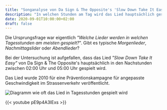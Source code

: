 ```yaml
---
title: "Songanalyse von Da Sign & The Opposite's 'Slow Down Take It Easy'"
description: "In welchen Stunden am Tag wird das Lied hauptsächlich gespielt?"
date: 2020-09-01T10:00:00+02:00
draft: false
---
```


Die Ursprungsfrage war eigentlich _"Welche Lieder werden in welchen Tagesstunden am meisten gespielt?_". Gibt es typische _Morgenlieder_, _Nachmittagslider_ oder _Abendlieder_?

Bei der Untersuchung ist aufgefallen, dass das Lied _"Slow Down Take It Easy"_ von Da Sign & The Opposite's hauptsächlich in den Nachstunden zwischen 02:00 Uhr und 05:00 Uhr gespielt wird.

Das Lied wurde 2010 für eine Präventionskampagne für angepasste Geschwindigkeit im Strassenverkehr veröffentlicht.

![Diagramm wie oft das Lied in Tagesstunden gespielt wird](/img/da-sign-and-the-opposite-slow-down-take-it-easy.png)

{{< youtube pE9p4A3IExs >}}
